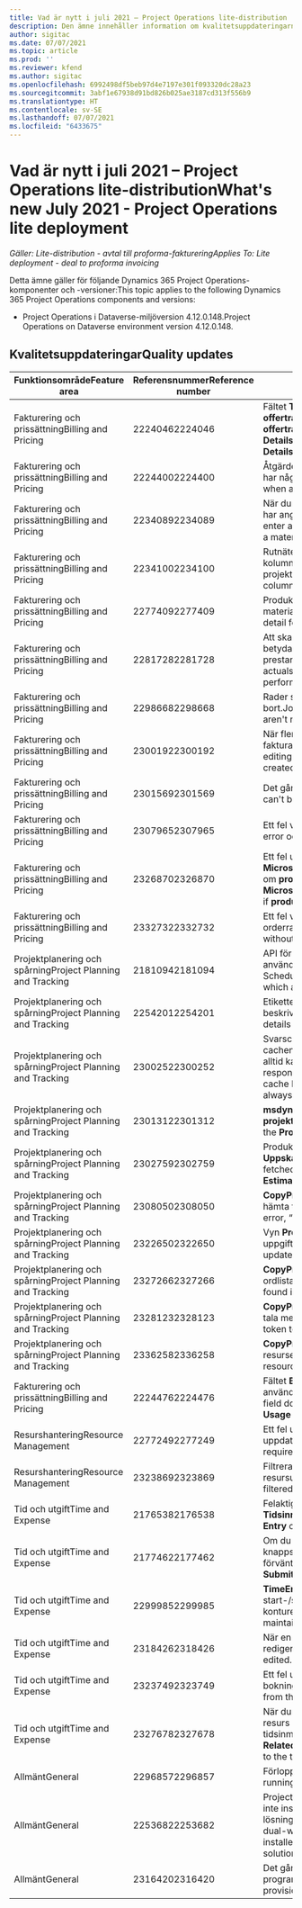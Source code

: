 ```yaml
---
title: Vad är nytt i juli 2021 – Project Operations lite-distribution
description: Den ämne innehåller information om kvalitetsuppdateringarna som är tillgängliga i julio 2021-versionen av Project Operations Lite-distribution.
author: sigitac
ms.date: 07/07/2021
ms.topic: article
ms.prod: ''
ms.reviewer: kfend
ms.author: sigitac
ms.openlocfilehash: 6992498df5beb97d4e7197e301f093320dc28a23
ms.sourcegitcommit: 3abf1e67938d91bd826b025ae3187cd313f556b9
ms.translationtype: HT
ms.contentlocale: sv-SE
ms.lasthandoff: 07/07/2021
ms.locfileid: "6433675"
---
```

# <a name="whats-new-july-2021---project-operations-lite-deployment"></a><span data-ttu-id="a354d-103">Vad är nytt i juli 2021 – Project Operations lite-distribution</span><span class="sxs-lookup"><span data-stu-id="a354d-103">What's new July 2021 - Project Operations lite deployment</span></span>

<span data-ttu-id="a354d-104">_Gäller: Lite-distribution - avtal till proforma-fakturering_</span><span class="sxs-lookup"><span data-stu-id="a354d-104">_Applies To: Lite deployment - deal to proforma invoicing_</span></span>

<span data-ttu-id="a354d-105">Detta ämne gäller för följande Dynamics 365 Project Operations-komponenter och -versioner:</span><span class="sxs-lookup"><span data-stu-id="a354d-105">This topic applies to the following Dynamics 365 Project Operations components and versions:</span></span>

  - <span data-ttu-id="a354d-106">Project Operations i Dataverse-miljöversion 4.12.0.148.</span><span class="sxs-lookup"><span data-stu-id="a354d-106">Project Operations on Dataverse environment version 4.12.0.148.</span></span>

## <a name="quality-updates"></a><span data-ttu-id="a354d-107">Kvalitetsuppdateringar</span><span class="sxs-lookup"><span data-stu-id="a354d-107">Quality updates</span></span>
| <span data-ttu-id="a354d-108">**Funktionsområde**</span><span class="sxs-lookup"><span data-stu-id="a354d-108">**Feature area**</span></span>              | <span data-ttu-id="a354d-109">**Referensnummer**</span><span class="sxs-lookup"><span data-stu-id="a354d-109">**Reference number**</span></span> | <span data-ttu-id="a354d-110">**Kvalitetsuppdatering**</span><span class="sxs-lookup"><span data-stu-id="a354d-110">**Quality update**</span></span>                                                                                                                                                                                             |
|-------------------------------|----------------------|----------------------------------------------------------------------------------------------------------------------------------------------------------------------------------------------------------------|
| <span data-ttu-id="a354d-111">Fakturering och prissättning</span><span class="sxs-lookup"><span data-stu-id="a354d-111">Billing and Pricing</span></span>           | <span data-ttu-id="a354d-112">2224046</span><span class="sxs-lookup"><span data-stu-id="a354d-112">2224046</span></span>              | <span data-ttu-id="a354d-113">Fältet **Transaktionsklass** kan redigeras på fliken **Information om offertrad** men är låst om du arbetar från sidan **Information om offertrad**.</span><span class="sxs-lookup"><span data-stu-id="a354d-113">The **Transaction Class** field is editable on the **Quote Line Details** tab, but is locked if you are working from the **Quote Line Details** page.</span></span>                                                                     |
| <span data-ttu-id="a354d-114">Fakturering och prissättning</span><span class="sxs-lookup"><span data-stu-id="a354d-114">Billing and Pricing</span></span>           | <span data-ttu-id="a354d-115">2224400</span><span class="sxs-lookup"><span data-stu-id="a354d-115">2224400</span></span>              | <span data-ttu-id="a354d-116">Åtgärden **Stäng offerten som vunnen** misslyckas om en offert inte har några datummilstolpar.</span><span class="sxs-lookup"><span data-stu-id="a354d-116">The **Close Quote As Won** action fails when a quote has no date milestones.</span></span>                                                                                                                                    |
| <span data-ttu-id="a354d-117">Fakturering och prissättning</span><span class="sxs-lookup"><span data-stu-id="a354d-117">Billing and Pricing</span></span>           | <span data-ttu-id="a354d-118">2234089</span><span class="sxs-lookup"><span data-stu-id="a354d-118">2234089</span></span>              | <span data-ttu-id="a354d-119">När du anger en produktbeskrivning manuellt rensas den efter att du har ange en kvantitet för en materialberäkning.</span><span class="sxs-lookup"><span data-stu-id="a354d-119">When you manually enter a product description, it's cleared after you enter a quantity for a material estimate.</span></span>                                                                                                                         |
| <span data-ttu-id="a354d-120">Fakturering och prissättning</span><span class="sxs-lookup"><span data-stu-id="a354d-120">Billing and Pricing</span></span>           | <span data-ttu-id="a354d-121">2234100</span><span class="sxs-lookup"><span data-stu-id="a354d-121">2234100</span></span>              | <span data-ttu-id="a354d-122">Rutnätet **Faktureringsinställningar för uppgift** inkluderar inte kolumnen **Material** och dess värde på fliken **Uppgiftsfakturering** för projektet.</span><span class="sxs-lookup"><span data-stu-id="a354d-122">The **Task Billing Setup** grid doesn't include the **Material** column and it's value on the **Task Billing** tab of the project.</span></span>                                                                                                       |
| <span data-ttu-id="a354d-123">Fakturering och prissättning</span><span class="sxs-lookup"><span data-stu-id="a354d-123">Billing and Pricing</span></span>           | <span data-ttu-id="a354d-124">2277409</span><span class="sxs-lookup"><span data-stu-id="a354d-124">2277409</span></span>              | <span data-ttu-id="a354d-125">Produkt-ID är inte tillgängligt på kontraktradsdetaljen för en materialtypsrad.</span><span class="sxs-lookup"><span data-stu-id="a354d-125">The product ID isn't available on the contract line detail for a material type line.</span></span>                                                                                                                                        |
| <span data-ttu-id="a354d-126">Fakturering och prissättning</span><span class="sxs-lookup"><span data-stu-id="a354d-126">Billing and Pricing</span></span>           | <span data-ttu-id="a354d-127">2281728</span><span class="sxs-lookup"><span data-stu-id="a354d-127">2281728</span></span>              | <span data-ttu-id="a354d-128">Att skapa en kontraktsruta omvärderar onödigt faktiskt och orsakar betydande ökningar i datavolym, vilket påverkar prestandan.</span><span class="sxs-lookup"><span data-stu-id="a354d-128">Creating a contract line unnecessarily reevaluates actuals causing significant increases in data volume, which impacts performance.</span></span>                                                                                |
| <span data-ttu-id="a354d-129">Fakturering och prissättning</span><span class="sxs-lookup"><span data-stu-id="a354d-129">Billing and Pricing</span></span>           | <span data-ttu-id="a354d-130">2298668</span><span class="sxs-lookup"><span data-stu-id="a354d-130">2298668</span></span>              | <span data-ttu-id="a354d-131">Rader som hör till en förterad och borttagna utgifter tas inte bort.</span><span class="sxs-lookup"><span data-stu-id="a354d-131">Journal lines associated to a recalled and deleted expense aren't removed.</span></span>                                                                                                                                     |
| <span data-ttu-id="a354d-132">Fakturering och prissättning</span><span class="sxs-lookup"><span data-stu-id="a354d-132">Billing and Pricing</span></span>           | <span data-ttu-id="a354d-133">2300192</span><span class="sxs-lookup"><span data-stu-id="a354d-133">2300192</span></span>              | <span data-ttu-id="a354d-134">När flera användare redigerar en faktura går det att skapa en ny fakturaradsdetalj på en bekräftad faktura.</span><span class="sxs-lookup"><span data-stu-id="a354d-134">When multiple users are editing an invoice, it's possible for a new invoice line detail to be created on a confirmed invoice.</span></span>                                                                                   |
| <span data-ttu-id="a354d-135">Fakturering och prissättning</span><span class="sxs-lookup"><span data-stu-id="a354d-135">Billing and Pricing</span></span>           | <span data-ttu-id="a354d-136">2301569</span><span class="sxs-lookup"><span data-stu-id="a354d-136">2301569</span></span>              | <span data-ttu-id="a354d-137">Det går inte att korrigera fakturor om \$0 belopp har använts.</span><span class="sxs-lookup"><span data-stu-id="a354d-137">Invoices can't be corrected if a \$0 amount retainer has been applied.</span></span>                                                                                                                                        |
| <span data-ttu-id="a354d-138">Fakturering och prissättning</span><span class="sxs-lookup"><span data-stu-id="a354d-138">Billing and Pricing</span></span>           | <span data-ttu-id="a354d-139">2307965</span><span class="sxs-lookup"><span data-stu-id="a354d-139">2307965</span></span>              | <span data-ttu-id="a354d-140">Ett fel visas om ett kategoripris skapas med värden som saknas.</span><span class="sxs-lookup"><span data-stu-id="a354d-140">An error occurs if a category price is created with missing values.</span></span>                                                                                                                           |
| <span data-ttu-id="a354d-141">Fakturering och prissättning</span><span class="sxs-lookup"><span data-stu-id="a354d-141">Billing and Pricing</span></span>           | <span data-ttu-id="a354d-142">2326870</span><span class="sxs-lookup"><span data-stu-id="a354d-142">2326870</span></span>              | <span data-ttu-id="a354d-143">Ett fel uppstår i **Microsoft.Dynamics.ProjectService.Plugins.PostInvoiceLineDelete** om **producttypecode** är null.</span><span class="sxs-lookup"><span data-stu-id="a354d-143">An error occurs in **Microsoft.Dynamics.ProjectService.Plugins.PostInvoiceLineDelete** if **producttypecode** is null.</span></span>                                                                            |
| <span data-ttu-id="a354d-144">Fakturering och prissättning</span><span class="sxs-lookup"><span data-stu-id="a354d-144">Billing and Pricing</span></span>           | <span data-ttu-id="a354d-145">2332732</span><span class="sxs-lookup"><span data-stu-id="a354d-145">2332732</span></span>              | <span data-ttu-id="a354d-146">Ett fel visas om en kontraktradsmilstolpar skapas utan en orderrad.</span><span class="sxs-lookup"><span data-stu-id="a354d-146">An error occurs if a contract line milestone is created without an order line.</span></span>                                                                                                                |
| <span data-ttu-id="a354d-147">Projektplanering och spårning</span><span class="sxs-lookup"><span data-stu-id="a354d-147">Project Planning and Tracking</span></span> | <span data-ttu-id="a354d-148">2181094</span><span class="sxs-lookup"><span data-stu-id="a354d-148">2181094</span></span>              | <span data-ttu-id="a354d-149">API för projektschemaläggning stöder nu PSS-loggar och användningsuppsättningsloggar som lagras i 90 dagar.</span><span class="sxs-lookup"><span data-stu-id="a354d-149">The Project Scheduling API now supports PSS Logs and Operation Set Logs which are stored for 90 days.</span></span>                                                                                                                  |
| <span data-ttu-id="a354d-150">Projektplanering och spårning</span><span class="sxs-lookup"><span data-stu-id="a354d-150">Project Planning and Tracking</span></span> | <span data-ttu-id="a354d-151">2254201</span><span class="sxs-lookup"><span data-stu-id="a354d-151">2254201</span></span>              | <span data-ttu-id="a354d-152">Etiketten **Schemaläggningsläge** uppdateras med information som beskriver standardlogiken.</span><span class="sxs-lookup"><span data-stu-id="a354d-152">The **Schedule Mode** label is updated with details that describe the defaulting logic.</span></span>                                                                                                                                      |
| <span data-ttu-id="a354d-153">Projektplanering och spårning</span><span class="sxs-lookup"><span data-stu-id="a354d-153">Project Planning and Tracking</span></span> | <span data-ttu-id="a354d-154">2300252</span><span class="sxs-lookup"><span data-stu-id="a354d-154">2300252</span></span>              | <span data-ttu-id="a354d-155">Svarscachen **openProject** uppdateras och inkluderar tokenägaren i cachenyckeln, **bas-URL** och **Segment-URL** så att **Begäran-URL** alltid kan återskapas om **bas-URL** ändras.</span><span class="sxs-lookup"><span data-stu-id="a354d-155">The **openProject** response cache is updated and includes the token owner in the cache key, **base Url**, and **Segment Url** so that **Request Url** can always be re-created if the **base Url** changes.</span></span> |
| <span data-ttu-id="a354d-156">Projektplanering och spårning</span><span class="sxs-lookup"><span data-stu-id="a354d-156">Project Planning and Tracking</span></span> | <span data-ttu-id="a354d-157">2301312</span><span class="sxs-lookup"><span data-stu-id="a354d-157">2301312</span></span>              | <span data-ttu-id="a354d-158">**msdyn_membershipstatus** har tagits bort från vyn **Medlemmar i projektteamet**.</span><span class="sxs-lookup"><span data-stu-id="a354d-158">**msdyn_membershipstatus** has been removed from the **Project Team Member** view.</span></span>                                                                                                                                        |
| <span data-ttu-id="a354d-159">Projektplanering och spårning</span><span class="sxs-lookup"><span data-stu-id="a354d-159">Project Planning and Tracking</span></span> | <span data-ttu-id="a354d-160">2302759</span><span class="sxs-lookup"><span data-stu-id="a354d-160">2302759</span></span>              | <span data-ttu-id="a354d-161">Produkter hämtas i onödan på flikarna **Resurstilldelningar**, **Uppskattningar** och **Utgiftsberäkningar**.</span><span class="sxs-lookup"><span data-stu-id="a354d-161">Products are unnecessarily fetched on the **Resource Assignments**, **Estimates**, and **Expense Estimates** tabs.</span></span>                                                                                                        |
| <span data-ttu-id="a354d-162">Projektplanering och spårning</span><span class="sxs-lookup"><span data-stu-id="a354d-162">Project Planning and Tracking</span></span> | <span data-ttu-id="a354d-163">2308050</span><span class="sxs-lookup"><span data-stu-id="a354d-163">2308050</span></span>              | <span data-ttu-id="a354d-164">**CopyProject** misslyckas med felmeddelandet "Det gick inte att hämta token för att tala med fjärrtjänst".</span><span class="sxs-lookup"><span data-stu-id="a354d-164">**CopyProject** fails with the error, “Failed to get token to talk to remote service”.</span></span>                                                                                                                           |
| <span data-ttu-id="a354d-165">Projektplanering och spårning</span><span class="sxs-lookup"><span data-stu-id="a354d-165">Project Planning and Tracking</span></span> | <span data-ttu-id="a354d-166">2322650</span><span class="sxs-lookup"><span data-stu-id="a354d-166">2322650</span></span>              | <span data-ttu-id="a354d-167">Vyn **Projektuppgiftslista** har uppdaterats så att datumet för uppgiften visas som standard.</span><span class="sxs-lookup"><span data-stu-id="a354d-167">The **Project Task List** view has been updated to display the date of the task by default.</span></span>                                                                                                            |
| <span data-ttu-id="a354d-168">Projektplanering och spårning</span><span class="sxs-lookup"><span data-stu-id="a354d-168">Project Planning and Tracking</span></span> | <span data-ttu-id="a354d-169">2327266</span><span class="sxs-lookup"><span data-stu-id="a354d-169">2327266</span></span>              | <span data-ttu-id="a354d-170">**CopyProject** genereras felmeddelandet "Nyckeln finns inte i ordlistan" vid kopiering.</span><span class="sxs-lookup"><span data-stu-id="a354d-170">**CopyProject** generates the error, "Key not found in dictionary" when copying estimates.</span></span>                                                                                                      |
| <span data-ttu-id="a354d-171">Projektplanering och spårning</span><span class="sxs-lookup"><span data-stu-id="a354d-171">Project Planning and Tracking</span></span> | <span data-ttu-id="a354d-172">2328123</span><span class="sxs-lookup"><span data-stu-id="a354d-172">2328123</span></span>              | <span data-ttu-id="a354d-173">**CopyProject** genererar felet "Det gick inte att hämta token för att tala med fjärrtjänst".</span><span class="sxs-lookup"><span data-stu-id="a354d-173">**CopyProject** generates the error, "Failed to get token to talk to remote service".</span></span>                                                                                                                          |
| <span data-ttu-id="a354d-174">Projektplanering och spårning</span><span class="sxs-lookup"><span data-stu-id="a354d-174">Project Planning and Tracking</span></span> | <span data-ttu-id="a354d-175">2336258</span><span class="sxs-lookup"><span data-stu-id="a354d-175">2336258</span></span>              | <span data-ttu-id="a354d-176">**CopyProject** kopierar felaktigt platsnamnen för resurser.</span><span class="sxs-lookup"><span data-stu-id="a354d-176">**CopyProject** incorrectly copies the position names of resources.</span></span>                                                                                                                                                 |
| <span data-ttu-id="a354d-177">Fakturering och prissättning</span><span class="sxs-lookup"><span data-stu-id="a354d-177">Billing and Pricing</span></span>           | <span data-ttu-id="a354d-178">2224476</span><span class="sxs-lookup"><span data-stu-id="a354d-178">2224476</span></span>              | <span data-ttu-id="a354d-179">Fältet **Bokningsbar resurs** är inte korrekt standard för den inloggade användaren på sidan **Materialanvändning**.</span><span class="sxs-lookup"><span data-stu-id="a354d-179">The **Bookable Resource** field doesn't correctly default to the logged in user on the **Material Usage** page.</span></span>                                                                                                            |
| <span data-ttu-id="a354d-180">Resurshantering</span><span class="sxs-lookup"><span data-stu-id="a354d-180">Resource Management</span></span>           | <span data-ttu-id="a354d-181">2277249</span><span class="sxs-lookup"><span data-stu-id="a354d-181">2277249</span></span>              | <span data-ttu-id="a354d-182">Ett fel uppstår när ett resurskrav som inte är baserat på projekt uppdateras.</span><span class="sxs-lookup"><span data-stu-id="a354d-182">An error occurs when a non-project-based resource requirement is updated.</span></span>                                                                                                            |
| <span data-ttu-id="a354d-183">Resurshantering</span><span class="sxs-lookup"><span data-stu-id="a354d-183">Resource Management</span></span>           | <span data-ttu-id="a354d-184">2323869</span><span class="sxs-lookup"><span data-stu-id="a354d-184">2323869</span></span>              | <span data-ttu-id="a354d-185">Filtrerade resurser känns inte igen korrekt i resursutnyttjandet.</span><span class="sxs-lookup"><span data-stu-id="a354d-185">Resource utilization doesn't correctly recognize filtered resources.</span></span>                                                                                                                                             |
| <span data-ttu-id="a354d-186">Tid och utgift</span><span class="sxs-lookup"><span data-stu-id="a354d-186">Time and Expense</span></span>              | <span data-ttu-id="a354d-187">2176538</span><span class="sxs-lookup"><span data-stu-id="a354d-187">2176538</span></span>              | <span data-ttu-id="a354d-188">Felaktiga filteroperatörer används på kontrollen **Tidsinmatning**.</span><span class="sxs-lookup"><span data-stu-id="a354d-188">Incorrect filter operators are applied to the **Time Entry** control.</span></span>                                                                                                                                                   |
| <span data-ttu-id="a354d-189">Tid och utgift</span><span class="sxs-lookup"><span data-stu-id="a354d-189">Time and Expense</span></span>              | <span data-ttu-id="a354d-190">2177462</span><span class="sxs-lookup"><span data-stu-id="a354d-190">2177462</span></span>              | <span data-ttu-id="a354d-191">Om du tar bort en tidsinmatning i rutnätet uppdateras inte knappstatus **Skicka**, **Återkalla**, **Ta bort** och **Redigera post** som förväntat.</span><span class="sxs-lookup"><span data-stu-id="a354d-191">Deleting a time entry in the grid doesn't update the **Submit**, **Recall**, **Delete**, and **Edit Entry** button status as expected.</span></span>                                                                                        |
| <span data-ttu-id="a354d-192">Tid och utgift</span><span class="sxs-lookup"><span data-stu-id="a354d-192">Time and Expense</span></span>              | <span data-ttu-id="a354d-193">2299985</span><span class="sxs-lookup"><span data-stu-id="a354d-193">2299985</span></span>              | <span data-ttu-id="a354d-194">**TimeEntriesImportFromResourceAssignment** upprätthåller inte start-/sluttiden från tilldelningens konturer.</span><span class="sxs-lookup"><span data-stu-id="a354d-194">**TimeEntriesImportFromResourceAssignment** doesn't maintain the start/end time from the assignment contours.</span></span>                                                                                                  |
| <span data-ttu-id="a354d-195">Tid och utgift</span><span class="sxs-lookup"><span data-stu-id="a354d-195">Time and Expense</span></span>              | <span data-ttu-id="a354d-196">2318426</span><span class="sxs-lookup"><span data-stu-id="a354d-196">2318426</span></span>              | <span data-ttu-id="a354d-197">När en tidspost har skickats in kan låsta fält fortfarande redigeras.</span><span class="sxs-lookup"><span data-stu-id="a354d-197">After a time entry is submitted, locked fields can still be edited.</span></span>                                                                                                                                   |
| <span data-ttu-id="a354d-198">Tid och utgift</span><span class="sxs-lookup"><span data-stu-id="a354d-198">Time and Expense</span></span>              | <span data-ttu-id="a354d-199">2323749</span><span class="sxs-lookup"><span data-stu-id="a354d-199">2323749</span></span>              | <span data-ttu-id="a354d-200">Ett fel uppstår när en kostnad skapas från fliken **Relaterad** för en bokningsbar resurs.</span><span class="sxs-lookup"><span data-stu-id="a354d-200">An error occurs when an expense is created from the **Related** tab of a bookable resource.</span></span>                                                                                                      |
| <span data-ttu-id="a354d-201">Tid och utgift</span><span class="sxs-lookup"><span data-stu-id="a354d-201">Time and Expense</span></span>              | <span data-ttu-id="a354d-202">2327678</span><span class="sxs-lookup"><span data-stu-id="a354d-202">2327678</span></span>              | <span data-ttu-id="a354d-203">När du skapar en tidspost från fliken **Relaterad** för en bokningsbar resurs skickas inte den överordnade resursen till tidsinmatningskontrollen.</span><span class="sxs-lookup"><span data-stu-id="a354d-203">When you create a time entry from the **Related** tab of a bookable resource, the parent resource isn't passed to the time entry control.</span></span>                                                                            |
| <span data-ttu-id="a354d-204">Allmänt</span><span class="sxs-lookup"><span data-stu-id="a354d-204">General</span></span>                       | <span data-ttu-id="a354d-205">2296857</span><span class="sxs-lookup"><span data-stu-id="a354d-205">2296857</span></span>              | <span data-ttu-id="a354d-206">Förloppsspårning för jobb som körs länge.</span><span class="sxs-lookup"><span data-stu-id="a354d-206">Progress tracking for long running jobs.</span></span>                                                                                                                                                                        |
| <span data-ttu-id="a354d-207">Allmänt</span><span class="sxs-lookup"><span data-stu-id="a354d-207">General</span></span>                       | <span data-ttu-id="a354d-208">2253682</span><span class="sxs-lookup"><span data-stu-id="a354d-208">2253682</span></span>              | <span data-ttu-id="a354d-209">Project Operations-lösningen med dubbelriktade skrivningar bör inte installeras när dubbelriktade skrivning installeras i en miljö utan lösningen med dubbelriktade skrivningar.</span><span class="sxs-lookup"><span data-stu-id="a354d-209">The Project Operations dual-write solution shouldn't be installed when dual-write core is installed in an environment without the dual-write orchestration solution.</span></span>                                                |
| <span data-ttu-id="a354d-210">Allmänt</span><span class="sxs-lookup"><span data-stu-id="a354d-210">General</span></span>                       | <span data-ttu-id="a354d-211">2316420</span><span class="sxs-lookup"><span data-stu-id="a354d-211">2316420</span></span>              | <span data-ttu-id="a354d-212">Det går inte att tillhandahålla kärnetablering för Project Service om programanvändarens affärsenhet ändras.</span><span class="sxs-lookup"><span data-stu-id="a354d-212">Project service core provisioning fails if the application user’s business unit is changed.</span></span>                                                                                                                     |
